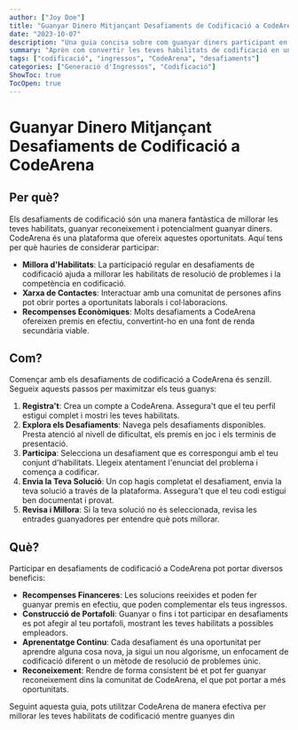 ```yaml
---
author: ["Joy Doe"]
title: "Guanyar Dinero Mitjançant Desafiaments de Codificació a CodeArena"
date: "2023-10-07"
description: "Una guia concisa sobre com guanyar diners participant en desafiaments de codificació a CodeArena."
summary: "Aprèn com convertir les teves habilitats de codificació en una font d'ingressos participant en desafiaments de codificació a CodeArena. Aquesta guia cobreix les raons per unir-t'hi, els passos per començar i els beneficis que pots esperar."
tags: ["codificació", "ingressos", "CodeArena", "desafiaments"]
categories: ["Generació d'Ingressos", "Codificació"]
ShowToc: true
TocOpen: true
---
```


# Guanyar Dinero Mitjançant Desafiaments de Codificació a CodeArena

## Per què?

Els desafiaments de codificació són una manera fantàstica de millorar les teves habilitats, guanyar reconeixement i potencialment guanyar diners. CodeArena és una plataforma que ofereix aquestes oportunitats. Aquí tens per què hauries de considerar participar:

- **Millora d'Habilitats**: La participació regular en desafiaments de codificació ajuda a millorar les habilitats de resolució de problemes i la competència en codificació.
- **Xarxa de Contactes**: Interactuar amb una comunitat de persones afins pot obrir portes a oportunitats laborals i col·laboracions.
- **Recompenses Econòmiques**: Molts desafiaments a CodeArena ofereixen premis en efectiu, convertint-ho en una font de renda secundària viable.

## Com?

Començar amb els desafiaments de codificació a CodeArena és senzill. Segueix aquests passos per maximitzar els teus guanys:

1. **Registra't**: Crea un compte a CodeArena. Assegura't que el teu perfil estigui complet i mostri les teves habilitats.
2. **Explora els Desafiaments**: Navega pels desafiaments disponibles. Presta atenció al nivell de dificultat, els premis en joc i els terminis de presentació.
3. **Participa**: Selecciona un desafiament que es correspongui amb el teu conjunt d'habilitats. Llegeix atentament l'enunciat del problema i comença a codificar.
4. **Envia la Teva Solució**: Un cop hagis completat el desafiament, envia la teva solució a través de la plataforma. Assegura't que el teu codi estigui ben documentat i provat.
5. **Revisa i Millora**: Si la teva solució no és seleccionada, revisa les entrades guanyadores per entendre què pots millorar.

## Què?

Participar en desafiaments de codificació a CodeArena pot portar diversos beneficis:

- **Recompenses Financeres**: Les solucions reeixides et poden fer guanyar premis en efectiu, que poden complementar els teus ingressos.
- **Construcció de Portafoli**: Guanyar o fins i tot participar en desafiaments es pot afegir al teu portafoli, mostrant les teves habilitats a possibles empleadors.
- **Aprenentatge Continu**: Cada desafiament és una oportunitat per aprendre alguna cosa nova, ja sigui un nou algorisme, un enfocament de codificació diferent o un mètode de resolució de problemes únic.
- **Reconeixement**: Rendre de forma consistent bé et pot fer guanyar reconeixement dins la comunitat de CodeArena, el que pot portar a més oportunitats.

Seguint aquesta guia, pots utilitzar CodeArena de manera efectiva per millorar les teves habilitats de codificació mentre guanyes din
